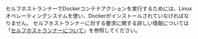 セルフホストランナーでDockerコンテナアクションを実行するためには、Linuxオペレーティングシステムを使い、Dockerがインストールされていなければなりません。 セルフホストランナーに対する要求に関する詳しい情報については「[セルフホストランナーについて](/actions/hosting-your-own-runners/about-self-hosted-runners#requirements-for-self-hosted-runner-machines)」を参照してください。
